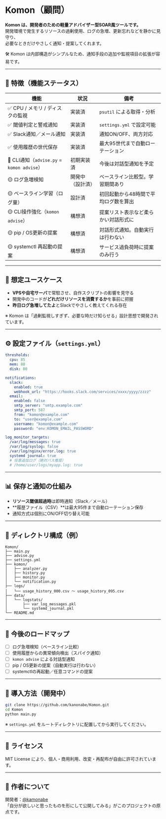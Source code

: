 # Komon（顧問）

**Komon は、開発者のための軽量アドバイザー型SOAR風ツールです。**  
開発環境で発生するリソースの過剰使用、ログの急増、更新忘れなどを静かに見守り、  
必要なときだけやさしく通知・提案してくれます。

🛠 Komon は内部構造がシンプルなため、通知手段の追加や監視項目の拡張が容易です。

---

## 🔧 特徴（機能ステータス）

| 機能                                 | 状況                | 備考 |
|--------------------------------------|---------------------|------|
| ✅ CPU / メモリ / ディスクの監視      | 実装済              | `psutil` による取得・分析 |
| ✅ 閾値判定と警戒通知                 | 実装済              | `settings.yml` で設定可能 |
| ✅ Slack通知／メール通知              | 実装済              | 通知ON/OFF、両方対応 |
| ✅ 使用履歴の世代保存                 | 実装済              | 最大95世代まで自動ローテーション |
| 🔰 CLI通知（`advise.py` = `komon advise`） | 初期実装済          | 今後は対話型通知を予定 |
| 🟡 ログ急増検知                        | 開発中（設計済）     | ベースライン比較型。学習期間あり |
| 🟡 ベースライン学習（ログ量）          | 設計済              | 初回起動から48時間で平均ログ数を算出 |
| 🟡 CLI操作強化（`komon advise`）       | 構想済              | 提案リスト表示など柔らかい対話形式に |
| 🟡 pip / OS更新の提案                  | 構想済              | 対話形式通知。自動実行は行わない |
| 🟡 systemctl 再起動の提案              | 構想済              | サービス過負荷時に提案のみ行う |

---

## 🎯 想定ユースケース

- **VPSや自宅サーバ**で常駐させ、自作スクリプトの影響を見守る
- 開発中のコードが**どれだけリソースを消費するか**を事前に把握
- **昨日ログ急増してたよ**とSlackでやさしく教えてくれる存在

※ Komon は「過剰監視しすぎず、必要な時だけ知らせる」設計思想で開発されています。

---

## ⚙️ 設定ファイル（`settings.yml`）

```yaml
thresholds:
  cpu: 85
  mem: 80
  disk: 80

notifications:
  slack:
    enabled: true
    webhook_url: "https://hooks.slack.com/services/xxxx/yyyy/zzzz"
  email:
    enabled: false
    smtp_server: "smtp.example.com"
    smtp_port: 587
    from: "komon@example.com"
    to: "user@example.com"
    username: "komon@example.com"
    password: "env:KOMON_EMAIL_PASSWORD"

log_monitor_targets:
  /var/log/messages: true
  /var/log/syslog: false
  /var/log/nginx/error.log: true
  systemd journal: true
  # 任意追加ログ（絶対パス推奨）
  # /home/user/logs/myapp.log: true
```

---

## 📊 保存と通知の仕組み

- **リソース閾値超過時**は即時通知（Slack／メール）
- **履歴ファイル（CSV）**は最大95件まで自動ローテーション保存
- 通知方式は個別にON/OFF切り替え可能

---

## 📁 ディレクトリ構成（例）

```
Komon/
├── main.py
├── advise.py
├── settings.yml
├── komon/
│   ├── analyzer.py
│   ├── history.py
│   ├── monitor.py
│   └── notification.py
├── logs/
│   └── usage_history_000.csv 〜 usage_history_095.csv
├── data/
│   └── logstats/
│       ├── var_log_messages.pkl
│       └── systemd_journal.pkl
└── README.md
```

---

## 💬 今後のロードマップ

- [ ] ログ急増検知（ベースライン比較）
- [ ] 使用履歴からの異常傾向検出（スパイク通知）
- [ ] `komon advise` による対話型通知
- [ ] pip / OS更新の提案（自動実行は行わない）
- [ ] systemctlの再起動／任意コマンドの提案

---

## 🚀 導入方法（開発中）

```bash
git clone https://github.com/kanonabe/Komon.git
cd Komon
python main.py
```

※ `settings.yml` をルートディレクトリに配置してから実行してください。

---

## 📄 ライセンス

MIT License により、個人・商用利用、改変・再配布が自由に許可されています。

---

## 👤 作者について

開発者：[@kamonabe](https://github.com/kamonabe)  
「自分が欲しいと思ったものを形にして公開してみる」がこのプロジェクトの原点です。
